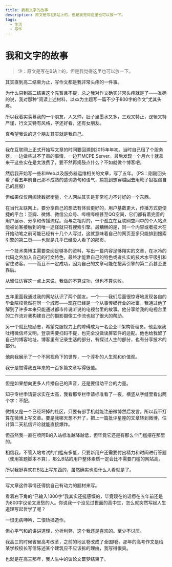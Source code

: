 ```yaml
---
title: 我和文字的故事
description: 原文是写在B站上的，但是我觉得这里也可以放一下。
tags:
  - 生活
  - 写作
---
```


# 我和文字的故事

> 注：原文是写在B站上的，但是我觉得这里也可以放一下。

其实直到高二结束为止，写作文都是我非常头疼的一件事。

为什么只到高二结束这个先暂且不提，总之我对作文确实非常头疼就是了——准确的说，我对那种“阅读上述材料，以xx为主题写一篇不少于800字的作文”尤其头疼。

所以我着实羡慕我的一个朋友，人又帅，肚子里墨水又多，三观又特正，逻辑又特严谨，行文又特有风格，字还好看，还有女朋友。

真希望我说的这个朋友其实就是我自己。

---

我在互联网上正式开始写文章的时间要回溯到2015年年初。当时自己租了个服务器，一边做些过不了审的事情，一边开MCPE Server。最后发现一个月六十就拿来干这些实在是太浪费了，要不然再捣鼓点什么？不如就做个博客吧。

然后我开始写一些和Web以及服务器运维相关的文章，写了五年。（PS：刚刚回头看了看五年前自己那不成熟的遣词造句和语气，尴尬到想穿越回去用靴子狠狠踢自己的屁股）

但如果仅仅用阅读数据衡量，个人网站其实是非常吃力不讨好的一个东西。

在当代互联网上，要分享自己的想法有体验更好的，用户基数更大，传播方式更便捷的平台：豆瓣、微博、微信公众号、哔哩哔哩甚至QQ空间，它们都有着完善的用户展示、分享和传播流程。而与之相对的，一个孤立在互联网空间中的个人站点能被访客接触到的唯一途径就只有搜索引擎。最糟糕的是，同一个内容或者技术在开始动笔之前可能已经有十几个人写过，这就意味着自己的网页至多只能排到搜索引擎的第二页——也就是几乎已经没人看了的那页。

一个技术类博主需要查阅足够多的资料，写出一篇内容足够翔实的文章，在冰冷的代码之外加入自己的行文特色，最终才能靠自己的特色或者扎实的技术水平吸引和留住访客。——而且不一定成功，因为自己的文章可能在搜索引擎的第二页甚至更靠后。

从留住访客这一点上来说，我做的不算成功，但也不算失败。

---

五年里面我通过我的网站认识了两个朋友。一个——我们后面很惊讶地发现各自的毕业院校竟然在同一个城市——现在已经是一个从事传媒行业的社畜，我通过他了解到了许多本来只能通过都市传说听说的电视台里的故事。他分享给我的电视台里的工作流对我构建自己的摄影摄像工作流也起了很大的帮助。

另一个就比较励志，希望克服视力上的障碍成为一名企业IT架构管理员。他会跟我吐槽微信坏文明，登录需要扫码不提，也完全没做读屏软件的适配。他也给我留了自己的博客地址，博客里有记录生活的部分，有探讨人生的部分，也有分享技术的部分。

他向我展示了一个不同视角下的世界，一个淳朴的人生观和价值观。

我于是觉得我五年来的一百多篇文章写得很值。

---

但是如果想向更多人传播自己的声音，还是要借助平台的力量。

知乎专栏申请要求实在太高，我看那专栏申请标准看了一夜，横竖从字缝里看出两个字：不配。

微博又是一个已经坏掉的社区，只要有部手机就能注册微博然后发言。所以我不打算在微博上写文章。要是我哪天想不开了，把上一篇批评星座的文章转到微博，估计第二天私信评论就能直接爆炸。

但虽然我一直在喷阿B的入站标准越降越低，但毕竟它还是有那么个门槛摆在那里的。

相信我，不管入站考试的门槛有多低，只要新用户还需要付出精力和时间进行答题（使用答题脚本不算），那么B站的用户整体素质一定会比不需要门槛的网站高。

所以我挺喜欢在B站上写东西的，虽然确实也没什么人看就是了。

---

写文章这件事情还得挑自己有动力的题材来写。

看着右下角的“已输入1300字”我其实还挺感慨的，毕竟现在的话痨在五年前还是为800字议论文发愁的人。你说我一个没见过世面的高中生，怎么就突然写起人生道理写起哲学了呢？

一恨无病呻吟，二恨矫揉造作。

但心平气和的讲讲道理，分析利弊，这个我还是喜欢的。至少不讨厌。

我高三的时候省里高考改革，之前的地区卷改成了全国I卷。那年的高考作文是给某学校校长写信陈述某个建筑应不应该拆的理由，我写得很爽。

也就是在高三那年，我人生中的议论文噩梦结束了。
